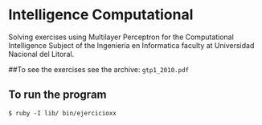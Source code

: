 # Intelligence Computational

Solving exercises using Multilayer Perceptron for the Computational
Intelligence Subject of the Ingeniería en Informatica faculty
at Universidad Nacional del Litoral.

##To see the exercises see the archive: `gtp1_2010.pdf`

## To run the program
 `$ ruby -I lib/ bin/ejercicioxx`
